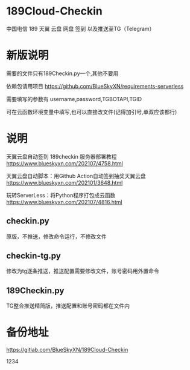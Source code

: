 # 189Cloud-Checkin
中国电信 189 天翼 云盘 网盘 签到 以及推送至TG（Telegram）
# 新版说明
需要的文件只有189Checkin.py一个,其他不要用

依赖包请用项目 https://github.com/BlueSkyXN/requirements-serverless

需要填写的参数有 username,password,TGBOTAPI,TGID

可在云函数环境变量中填写,也可以直接改文件(记得加引号,单双应该都行)


# 说明
天翼云盘自动签到 189checkin 服务器部署教程 https://www.blueskyxn.com/202107/4758.html

天翼云盘自动脚本：用Github Action自动签到抽奖天翼云盘 https://www.blueskyxn.com/202101/3648.html


玩转ServerLess：将Python程序打包成云函数 https://www.blueskyxn.com/202107/4816.html

## checkin.py
原版，不推送，修改命令运行，不修改文件
## checkin-tg.py
修改为tg逐条推送，推送配置需要修改文件，账号密码用外置命令
## 189Checkin.py
TG整合推送精简版，推送配置和账号密码都在文件内

# 备份地址
https://gitlab.com/BlueSkyXN/189Cloud-Checkin

1234
